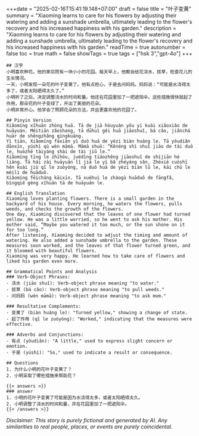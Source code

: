 +++date = "2025-02-16T15:41:19.148+07:00"
draft = false
title = "叶子变黄"
summary = "Xiaoming learns to care for his flowers by adjusting their watering and adding a sunshade umbrella, ultimately leading to the flower's recovery and his increased happiness with his garden."
description = "Xiaoming learns to care for his flowers by adjusting their watering and adding a sunshade umbrella, ultimately leading to the flower's recovery and his increased happiness with his garden."
readTime = true
autonumber = false
toc = true
math = false
showTags = true
tags = ["hsk 3","gpt-4o"]
+++

```
## 汉字
小明喜欢种花。他的家后院有一块小小的花园。每天早上，他都会给花浇水，拔草，检查花儿的生长情况。  
一天，小明发现一朵花的叶子变黄了。他有点担心，于是去问妈妈。妈妈说：“可能是水浇得太多了，或者太阳晒得太久了。”  
小明听了之后，决定调整浇水的时间和量。他还在花园里加了一把遮阳伞。这些措施很快就起了作用，那朵花的叶子变绿了，开出了美丽的花朵。  
小明非常开心。他学会了照顾花朵的方法，并且更喜欢他的花园了。

## Pinyin Version  
Xiǎomíng xǐhuān zhòng huā. Tā de jiā hòuyuàn yǒu yí kuài xiǎoxiǎo de huāyuán. Měitiān zǎoshang, tā dūhuì gěi huā jiāoshuǐ, bá cǎo, jiǎnchá huār de shēngzhǎng qíngkuàng.  
Yì tiān, Xiǎomíng fāxiàn yì duǒ huā de yèzi biàn huáng le. Tā yǒudiǎn dānxīn, yúshì qù wèn māmā. Māmā shuō: “Kěnéng shì shuǐ jiāo de tài duō le, huòzhě tàiyáng shài de tài jiǔ le.”  
Xiǎomíng tīng le zhīhòu, juédìng tiáozhěng jiāoshuǐ de shíjiān hé liàng. Tā hái zài huāyuán lǐ jiā le yì bǎ zhēyáng sǎn. Zhèxiē cuòshī hěn kuài jiù qǐ le zuòyòng, nà duǒ huā de yèzi biàn lǜ le, kāi chū le měilì de huāduǒ.  
Xiǎomíng fēicháng kāixīn. Tā xuéhuì le zhàogù huāduǒ de fāngfǎ, bìngqiě gèng xǐhuān tā de huāyuán le.

## English Translation  
Xiaoming loves planting flowers. There is a small garden in the backyard of his house. Every morning, he waters the flowers, pulls weeds, and checks the growth of the flowers.  
One day, Xiaoming discovered that the leaves of one flower had turned yellow. He was a little worried, so he went to ask his mother. His mother said, “Maybe you watered it too much, or the sun shone on it for too long.”  
After listening, Xiaoming decided to adjust the timing and amount of watering. He also added a sunshade umbrella to the garden. These measures soon worked, and the leaves of that flower turned green, and it bloomed with beautiful flowers.  
Xiaoming was very happy. He learned how to take care of flowers and liked his garden even more.

## Grammatical Points and Analysis  
### Verb-Object Phrases:  
- 浇水 (jiāo shuǐ): Verb-object phrase meaning "to water."
- 拔草 (bá cǎo): Verb-object phrase meaning "to pull weeds."
- 问妈妈 (wèn māmā): Verb-object phrase meaning "to ask mom."

### Resultative Complements:  
- 变黄了 (biàn huáng le): "Turned yellow," showing a change of state.
- 起了作用 (qǐ le zuòyòng): "Worked," indicating that the measures were effective.

### Adverbs and Conjunctions:  
- 有点 (yǒudiǎn): "A little," used to express slight concern or emotion.
- 于是 (yúshì): "So," used to indicate a result or consequence.

## Questions  
1. 为什么小明的花叶子变黄了？  
2. 小明采取了哪些措施来帮助花？

{{< answers >}}  
### answer  
1. 小明的花叶子变黄了可能是因为水浇得太多，或者太阳晒得太久。  
2. 小明调整了浇水的时间和量，并在花园里加了一把遮阳伞。  
{{< /answers >}}  
```

*Disclaimer: This story is purely fictional and generated by AI. Any similarities to real people, places, or events are purely coincidental.*